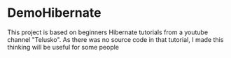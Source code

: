 # DemoHibernate
This project is based on beginners Hibernate tutorials from a youtube channel "Telusko". As there was no source code in that tutorial, I made this thinking will be useful for some people
